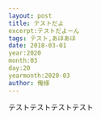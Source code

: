 ```yaml
---
layout: post
title: テストだよ
excerpt:テストだよーん
tags: テスト,あほあほ
date: 2018-03-01
year:2020
month:03
day:20
yearmonth:2020-03
author: 俺様
---
```


テストテストテストテスト
